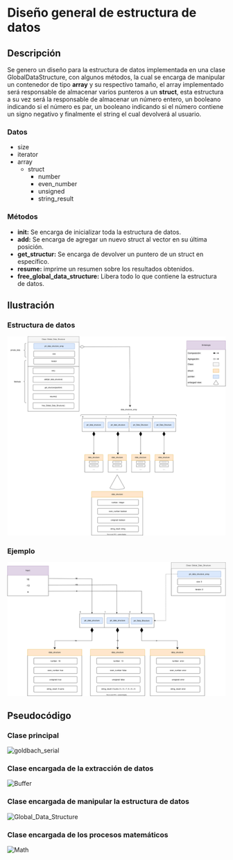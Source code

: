 # Diseño general de estructura de datos
 
## Descripción
 
Se genero un diseño para la estructura de datos implementada en una clase GlobalDataStructure, con algunos métodos, la cual se encarga de manipular un contenedor de tipo **array** y su respectivo tamaño, el array implementado será responsable de almacenar varios punteros a un **struct**, esta estructura a su vez será la responsable de almacenar un número entero, un booleano indicando si el número es par, un booleano indicando si el número contiene un signo negativo y finalmente el string el cual devolverá al usuario.

### Datos

* size
* iterator
* array
    * struct
        * number
        * even_number
        * unsigned
        * string_result

### Métodos

* **init:** Se encarga de inicializar toda la estructura de datos.
* **add:** Se encarga de agregar un nuevo struct al vector en su última posición.
* **get_structur:** Se encarga de devolver un puntero de un struct en específico.
* **resume:** imprime un resumen sobre los resultados obtenidos.
* **free_global_data_structure:** Libera todo lo que contiene la estructura de datos.
 
## Ilustración
 
### Estructura de datos

![Diseño general de estructura de datos](./SVG/EstructuraDeDatos.drawio.svg)

### Ejemplo

![Ejemplo del diseño general de estructura de datos](./SVG/Ejemplo.drawio.svg)

## Pseudocódigo

### Clase principal

![goldbach_serial](./pseudocode/goldbach_serial.pseudo)

### Clase encargada de la extracción de datos

![Buffer](./pseudocode/Buffer.pseudo)

### Clase encargada de manipular la estructura de datos

![Global_Data_Structure](./pseudocode/Global_Data_Structure.pseudo)

### Clase encargada de los procesos matemáticos

![Math](./pseudocode/Math.pseudo)
